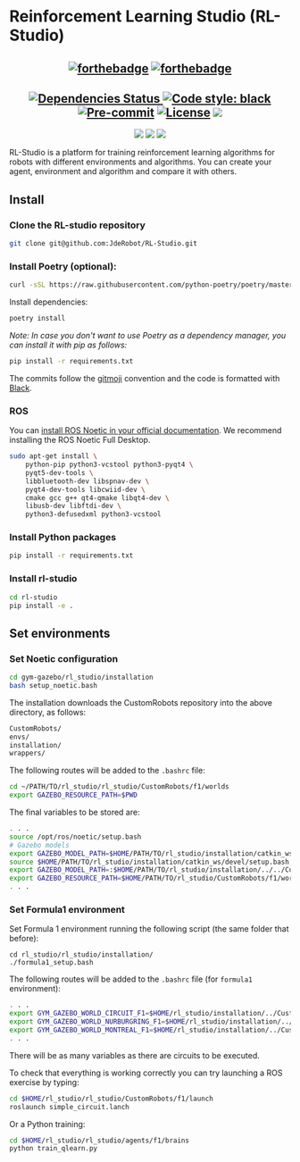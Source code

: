 # Reinforcement Learning Studio (RL-Studio)


<div align="center">

[![forthebadge](https://forthebadge.com/images/badges/for-robots.svg)](https://forthebadge.com) [![forthebadge](https://forthebadge.com/images/badges/made-with-python.svg)](https://forthebadge.com)
------
[![Dependencies Status](https://img.shields.io/badge/dependencies-up%20to%20date-brightgreen.svg) ](https://github.com/TezRomacH/python-package-template/pulls?utf8=%E2%9C%93&q=is%3Apr%20author%3Aapp%2Fdependabot)[![Code style: black](https://img.shields.io/badge/code%20style-black-000000.svg) ](https://github.com/psf/black) [![Pre-commit](https://img.shields.io/badge/pre--commit-enabled-brightgreen?logo=pre-commit&logoColor=white)](https://github.com/TezRomacH/python-package-template/blob/master/.pre-commit-config.yaml) [![License](https://img.shields.io/github/license/TezRomacH/python-package-template)](https://github.com/JdeRobot/RL-Studio/blob/main/LICENSE.md) ![](https://img.shields.io/badge/Dependencies-Poetry-blue)
-----
![](https://img.shields.io/badge/Gazebo-11-orange) ![](https://img.shields.io/badge/ROS-Noetic-blue) ![](https://img.shields.io/badge/Python-3.8-yellowInstall)

</div>



RL-Studio is a platform for training reinforcement learning algorithms for robots with different environments and algorithms. You can create your agent, environment and algorithm and compare it with others.

## Install

### Clone the RL-studio repository

```bash
git clone git@github.com:JdeRobot/RL-Studio.git
```

### Install Poetry (optional):

```bash
curl -sSL https://raw.githubusercontent.com/python-poetry/poetry/master/get-poetry.py | python3 -
```

Install dependencies:

```bash
poetry install
```

*Note: In case you don't want to use Poetry as a dependency manager, you can install it with pip as follows:*

```bash
pip install -r requirements.txt
```

The commits follow the [gitmoji](https://gitmoji.dev/) convention and the code is formatted with [Black](https://black.readthedocs.io/en/stable/).

### ROS

You can [install ROS Noetic in your official documentation](http://wiki.ros.org/noetic/Installation/Ubuntu). We recommend installing the ROS Noetic Full Desktop.

```bash
sudo apt-get install \
    python-pip python3-vcstool python3-pyqt4 \
    pyqt5-dev-tools \
    libbluetooth-dev libspnav-dev \
    pyqt4-dev-tools libcwiid-dev \
    cmake gcc g++ qt4-qmake libqt4-dev \
    libusb-dev libftdi-dev \
    python3-defusedxml python3-vcstool
```

### Install Python packages

```bash
pip install -r requirements.txt
```

### Install rl-studio

```bash
cd rl-studio
pip install -e .
```

## Set environments

### Set Noetic configuration

```bash
cd gym-gazebo/rl_studio/installation
bash setup_noetic.bash
```

The installation downloads the CustomRobots repository into the above directory, as follows:

```bash
CustomRobots/
envs/
installation/
wrappers/
```

The following routes will be added to the `.bashrc` file:

```bash
cd ~/PATH/TO/rl_studio/rl_studio/CustomRobots/f1/worlds
export GAZEBO_RESOURCE_PATH=$PWD
```

The final variables to be stored are:

```bash
. . .
source /opt/ros/noetic/setup.bash
# Gazebo models
export GAZEBO_MODEL_PATH=$HOME/PATH/TO/rl_studio/installation/catkin_ws/../../CustomRobots/f1/models
source $HOME/PATH/TO/rl_studio/installation/catkin_ws/devel/setup.bash
export GAZEBO_MODEL_PATH=:$HOME/PATH/TO/rl_studio/installation/../../CustomRobots/f1/models
export GAZEBO_RESOURCE_PATH=$HOME/PATH/TO/rl_studio/CustomRobots/f1/worlds
. . .
```

### Set Formula1 environment

Set Formula 1 environment running the following script (the same folder that before):

```
cd rl_studio/rl_studio/installation/
./formula1_setup.bash
```

The following routes will be added to the `.bashrc` file (for `formula1` environment):

```bash
. . .
export GYM_GAZEBO_WORLD_CIRCUIT_F1=$HOME/rl_studio/installation/../CustomRobots/f1/worlds/simple_circuit.world
export GYM_GAZEBO_WORLD_NURBURGRING_F1=$HOME/rl_studio/installation/../CustomRobots/f1/worlds/nurburgring_line.world
export GYM_GAZEBO_WORLD_MONTREAL_F1=$HOME/rl_studio/installation/../CustomRobots/f1/worlds/montreal_line.world
. . .
```

There will be as many variables as there are circuits to be executed.

To check that everything is working correctly you can try launching a ROS exercise by typing:

```bash
cd $HOME/rl_studio/rl_studio/CustomRobots/f1/launch
roslaunch simple_circuit.lanch
```

Or a Python training:

```bash
cd $HOME/rl_studio/rl_studio/agents/f1/brains
python train_qlearn.py
```

